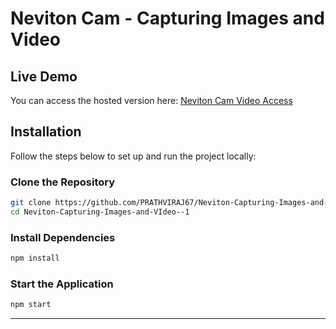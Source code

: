 # Neviton Cam - Capturing Images and Video

## Live Demo
You can access the hosted version here: 
[Neviton Cam Video Access](https://neviton-capturing-images-and-v-ideo-1.vercel.app/)

## Installation
Follow the steps below to set up and run the project locally:

### Clone the Repository
```sh
git clone https://github.com/PRATHVIRAJ67/Neviton-Capturing-Images-and-VIdeo--1.git
cd Neviton-Capturing-Images-and-VIdeo--1
```

### Install Dependencies
```sh
npm install
```

### Start the Application
```sh
npm start
```

---


